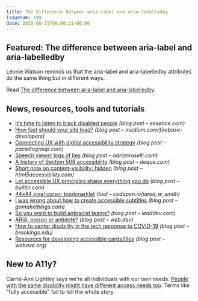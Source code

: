 ```yaml
---
title: The Difference Between aria-label and aria-labelledby
issuenum: 199
date: 2020-08-31T08:00:21+00:00
---
```


## Featured: The difference between aria-label and aria-labelledby

Léonie Watson reminds us that the aria-label and aria-labelledby attributes do the same thing but in different ways.

Read [The difference between aria-label and aria-labelledby](https://tink.uk/the-difference-between-aria-label-and-aria-labelledby/).

## News, resources, tools and tutorials

* [It’s time to listen to black disabled people](https://www.essence.com/news/in-defense-of-black-lives/ada-black-disabled-people/) _(blog post – essence.com)_
* [How fast should your site load?](https://medium.com/firebase-developers/how-fast-should-your-site-load-cfb14be48e8b) _(blog post – medium.com/firebase-developers)_
* [Connecting UX with digital accessibility strategy](https://www.paciellogroup.com/ux-series-connecting-ux-with-digital-accessibility-strategy/) _(blog post – paciellogroup.com)_
* [Speech viewer logs of lies](https://adrianroselli.com/2020/08/speech-viewer-logs-of-lies.html) _(blog post – adrianroselli.com)_
* [A history of Section 508 accessibility](https://www.deque.com/blog/a-history-of-section-508-accessibility/) _(blog post – deque.com)_
* [Short note on content-visibility: hidden](https://html5accessibility.com/stuff/2020/08/25/short-note-on-content-visibility-hidden/) _(blog post – html5accessibility.com)_
* [Let accessible UX principles shape everything you do](https://builtin.com/design-ux/accessible-inclusive-design-principles-product-life-cycle) _(blog post – builtin.com)_
* [44x44 pixel cursor bookmarklet](https://codepen.io/jared_w_smith/full/vYGXeMy) _(tool – codepen.io/jared\_w\_smith)_
* [I was wrong about how to create accessible subtitles](https://gomakethings.com/i-was-wrong-about-how-to-create-accessible-subtitles/) _(blog post – gomakethings.com)_
* [So you want to build antiracist teams?](https://leaddev.com/so-you-want-build-antiracist-teams) _(blog post – leaddev.com)_
* [ARIA: poison or antidote?](https://web.dev/aria-poison-or-antidote/) _(blog post – web.dev)_
* [How to center disability in the tech response to COVID-19](https://www.brookings.edu/techstream/how-to-center-disability-in-the-tech-response-to-covid-19/) _(blog post – brookings.edu)_
* [Resources for developing accessible cards/tiles](http://www.webaxe.org/resources-for-developing-accessible-cards-tiles/) _(blog post – webaxe.org)_

## New to A11y?

Carrie-Ann Lightley says we're all individuals with our own needs. [People with the same disability might have different access needs too](https://www.carrieannlightley.com/post/why-terms-like-fully-accessible-don-t-help-disabled-people). Terms like "fully accessible" fail to tell the whole story.
